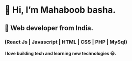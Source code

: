 #  👋 Hi, I’m Mahaboob basha.
## 👀 Web developer from India.
### (React Js | Javascript | HTML | CSS | PHP | MySql) 
#### I love building tech and learning new technologies  😃.

